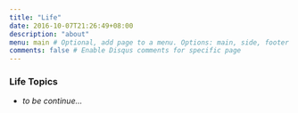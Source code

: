 ```yaml
---
title: "Life"
date: 2016-10-07T21:26:49+08:00
description: "about"
menu: main # Optional, add page to a menu. Options: main, side, footer
comments: false # Enable Disqus comments for specific page
---
```


### Life Topics
 - <i>to be continue...</i>
